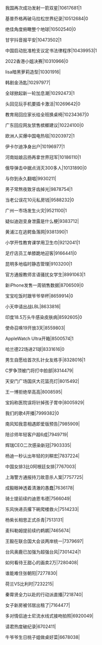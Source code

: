 我国再次成功发射一箭双星|10617681|1

基普乔格再破马拉松世界纪录|10512684|0

绝佳角度俯瞰整个地球|10502540|0

甘宇抖音报平安|10473502|1

中国启动批准枪支议定书法律程序|10439953|1

2022香港小姐决赛|10310966|0

lisa暗黑萝莉造型|10301916|

韩剧金汤匙|10297977|

全球掀起新一轮加息潮|10292473|1

头回见玩手机要插卡激活|10269642|0

教育局回应家长给全班换桌椅|10234367|0

广东回应网友禁售槟榔建议|10224100|0

欧洲人买爆中国电热毯|10203972|1

伊卡尔迪净身出户|10196977|1

河南姑娘吕扬再拿世界冠军|10186110|1

俄导弹击中据点消灭300多人|10131890|0

与你到永久翻唱|9930211|

男子常熬夜致牙齿掉光|9878754|1

当老公误花10元私房钱|9588232|0

广州一市场发生火灾|9521100|1

疑似迪迦变身泄露是什么梗|9383712|

黄浦江在逃鳄鱼落网|9381390|1

小学开性教育课学用卫生巾|9212041|1

足疗店员工单膝跪地迎客|9166441|0

昆明多地临时静态管理|9103200|1

官方通报教师言语骚扰女学生|8991063|1

新iPhone发售一周销售数据|8706509|0

宝宝吃饭时跟爷爷举杯|8659914|0

小天申请出战LBL|8633816|

印度18.5万头牛感染皮肤病|8592605|0

使命召唤19开放3天|8559803|

AppleWatch Ultra开箱|8500574|1

哈兰德22场进21球|8331616|0

男生自愿给首次扎针女友练手|8328016|1

C罗争顶被门将打中脸部|8314479|

天安门广场国庆大花篮亮灯|8015492|

王一博拒绝举高高|8008595|

宝妈称医院误将针掉孩子胃中|8005929|

我们的歌4开播|7999382|0

南风知我意相遇即爱版预告|7985909|

陪诊师年轻客户超6成|7949719|

辉瑞CEO二次感染新冠|7903335|

杨迪一秒认出年轻的刘畊宏|7837224|

中国女排3比0阿根廷女排|7767003|

上海警方通报持刀故意杀人案|7757725|

成毅眼神透着清澈的愚蠢|7636178|

骑士提前续约迪恩韦德|7566049|

东风快递员撂下碗爬楼救火|7514233|

杨紫长相思正式杀青|7513131|

麦科勒姆提前续约鹈鹕|7465674|

王毅在联合国大会谈两岸统一|7379697|

台风奥鹿已加强为超强台风|7301424|1

如何看待王甜心的画卖2万|7280408|

谁能难住张朝阳|7277830|

荷兰VS比利时|7232215|

秦霄贤全力以赴的行动派直播|7218740|

女子新房被邻居出租了|7164477|

多对情侣迪士尼流水线式接吻拍照|6920049|

请君热度破纪录|6702411|

牛爷爷生日桃子姐做桌好菜|6678038|


